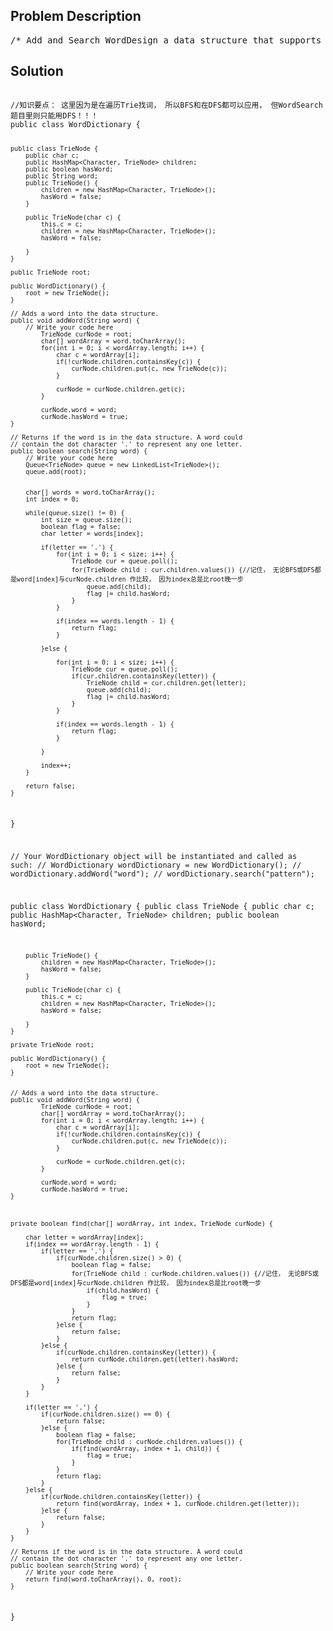 <!--
<style>
  body { font-family: Arial, sans-serif; }
  .container { max-width: 700px; margin: 0 auto; padding: 10px; }
  .comment-block { background-color: #f9f9f9; padding: 10px; border-left: 5px solid #ccc; overflow-wrap: break-word; white-space: pre-wrap; }
  .code-block { background-color: #f4f4f4; padding: 10px; border: 1px solid #ddd; overflow-wrap: break-word; white-space: pre-wrap; }
</style>
-->

<div class='container'>
<h2>Problem Description</h2>
<div class='comment-block'>
<pre>
/* Add and Search WordDesign a data structure that supports the following two operations:addWord(word) and search(word)search(word) can search a literal word or a regular expression stringcontaining only letters a-z or ..A . means it can represent any one letter.ExampleaddWord("bad")addWord("dad")addWord("mad")search("pad")  // return falsesearch("bad")  // return truesearch(".ad")  // return truesearch("b..")  // return true*//*BFS + Tire*//* DFS version*/</pre>
</div>

<h2>Solution</h2>
<div class='code-block'>
<pre><code class='language-java'>
//知识要点： 这里因为是在遍历Trie找词， 所以BFS和在DFS都可以应用， 但WordSearch题目里则只能用DFS！！！
public class WordDictionary {
    
    public class TrieNode {
        public char c;
        public HashMap<Character, TrieNode> children;
        public boolean hasWord;
        public String word;
        public TrieNode() {
            children = new HashMap<Character, TrieNode>();
            hasWord = false;
        }
        
        public TrieNode(char c) {
            this.c = c;
            children = new HashMap<Character, TrieNode>();
            hasWord = false;
            
        }
    }
    
    public TrieNode root;
    
    public WordDictionary() {
        root = new TrieNode();
    }

    // Adds a word into the data structure.
    public void addWord(String word) {
        // Write your code here
            TrieNode curNode = root;
            char[] wordArray = word.toCharArray();
            for(int i = 0; i < wordArray.length; i++) {
                char c = wordArray[i];
                if(!curNode.children.containsKey(c)) {
                    curNode.children.put(c, new TrieNode(c));
                }
                
                curNode = curNode.children.get(c);
            }
            
            curNode.word = word;
            curNode.hasWord = true;
    }

    // Returns if the word is in the data structure. A word could
    // contain the dot character '.' to represent any one letter.
    public boolean search(String word) {
        // Write your code here
        Queue<TrieNode> queue = new LinkedList<TrieNode>();
        queue.add(root);
        
        
        char[] words = word.toCharArray();
        int index = 0;
        
        while(queue.size() != 0) {
            int size = queue.size();
            boolean flag = false;
            char letter = words[index];
            
            if(letter == '.') {
                for(int i = 0; i < size; i++) {
                    TrieNode cur = queue.poll();
                    for(TrieNode child : cur.children.values()) {//记住， 无论BFS或DFS都是word[index]与curNode.children 作比较， 因为index总是比root晚一步
                        queue.add(child);
                        flag |= child.hasWord;
                    }
                }
                
                if(index == words.length - 1) {
                    return flag;
                }
                
            }else {
                
                for(int i = 0; i < size; i++) {
                    TrieNode cur = queue.poll();
                    if(cur.children.containsKey(letter)) {
                        TrieNode child = cur.children.get(letter);
                        queue.add(child);
                        flag |= child.hasWord;
                    }
                }
                
                if(index == words.length - 1) {
                    return flag;
                }
            
            }
            
            index++;
        }
        
        return false;
    }
}

// Your WordDictionary object will be instantiated and called as such:
// WordDictionary wordDictionary = new WordDictionary();
// wordDictionary.addWord("word");
// wordDictionary.search("pattern");



public class WordDictionary {
    public class TrieNode {
        public char c;
        public HashMap<Character, TrieNode> children;
        public boolean hasWord;
        
        public TrieNode() {
            children = new HashMap<Character, TrieNode>();
            hasWord = false;
        }
        
        public TrieNode(char c) {
            this.c = c;
            children = new HashMap<Character, TrieNode>();
            hasWord = false;
            
        }
    }
    
    private TrieNode root;
    
    public WordDictionary() {
        root = new TrieNode();
    }
    

    // Adds a word into the data structure.
    public void addWord(String word) {
            TrieNode curNode = root;
            char[] wordArray = word.toCharArray();
            for(int i = 0; i < wordArray.length; i++) {
                char c = wordArray[i];
                if(!curNode.children.containsKey(c)) {
                    curNode.children.put(c, new TrieNode(c));
                }
                
                curNode = curNode.children.get(c);
            }
            
            curNode.word = word;
            curNode.hasWord = true;
    }



    private boolean find(char[] wordArray, int index, TrieNode curNode) {
        
        char letter = wordArray[index];
        if(index == wordArray.length - 1) {
            if(letter == '.') {
                if(curNode.children.size() > 0) {
                    boolean flag = false;
                    for(TrieNode child : curNode.children.values()) {//记住， 无论BFS或DFS都是word[index]与curNode.children 作比较， 因为index总是比root晚一步
                        if(child.hasWord) {
                            flag = true;
                        }
                    }
                    return flag;
                }else {
                    return false;
                }
            }else {
                if(curNode.children.containsKey(letter)) {
                    return curNode.children.get(letter).hasWord;
                }else {
                    return false;
                }
            }
        }
        
        if(letter == '.') {
            if(curNode.children.size() == 0) {
                return false;
            }else {
                boolean flag = false;
                for(TrieNode child : curNode.children.values()) {
                    if(find(wordArray, index + 1, child)) {
                        flag = true;
                    }
                }
                return flag;
            }
        }else {
            if(curNode.children.containsKey(letter)) {
                return find(wordArray, index + 1, curNode.children.get(letter));
            }else {
                return false;
            }
        }
    }
    
    // Returns if the word is in the data structure. A word could
    // contain the dot character '.' to represent any one letter.
    public boolean search(String word) {
        // Write your code here
        return find(word.toCharArray(), 0, root);
    }
}

</code></pre>
</div>
</div>
